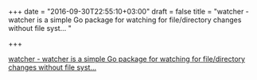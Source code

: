 +++
date = "2016-09-30T22:55:10+03:00"
draft = false
title = "watcher - watcher is a simple Go package for watching for file/directory changes without file syst... "

+++

<p><a href="https://t.co/RmGXXrAZ9D">watcher - watcher is a simple Go package for watching for file/directory changes without file syst... </a></p>
